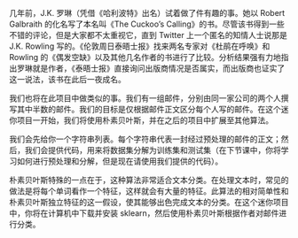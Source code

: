 几年前，J.K. 罗琳（凭借《哈利波特》出名）试着做了件有趣的事。她以 Robert Galbraith 的化名写了本名叫《The Cuckoo’s Calling》的书。尽管该书得到一些不错的评论，但是大家都不太重视它，直到 Twitter 上一个匿名的知情人士说那是 J.K. Rowling 写的。《伦敦周日泰晤士报》找来两名专家对《杜鹃在呼唤》和 Rowling 的《偶发空缺》以及其他几名作者的书进行了比较。分析结果强有力地指出罗琳就是作者，《泰晤士报》直接询问出版商情况是否属实，而出版商也证实了这一说法，该书在此后一夜成名。


我们也将在此项目中做类似的事。我们有一组邮件，分别由同一家公司的两个人撰写其中半数的邮件。我们的目标是仅根据邮件正文区分每个人写的邮件。在这个迷你项目一开始，我们将使用朴素贝叶斯，并在之后的项目中扩展至其他算法。


我们会先给你一个字符串列表。每个字符串代表一封经过预处理的邮件的正文；然后，我们会提供代码，用来将数据集分解为训练集和测试集（在下节课中，你将学习如何进行预处理和分解，但是现在请使用我们提供的代码）。


朴素贝叶斯特殊的一点在于，这种算法非常适合文本分类。在处理文本时，常见的做法是将每个单词看作一个特征，这样就会有大量的特征。此算法的相对简单性和朴素贝叶斯独立特征的这一假设，使其能够出色完成文本的分类。在这个迷你项目中，你将在计算机中下载并安装 sklearn，然后使用朴素贝叶斯根据作者对邮件进行分类。